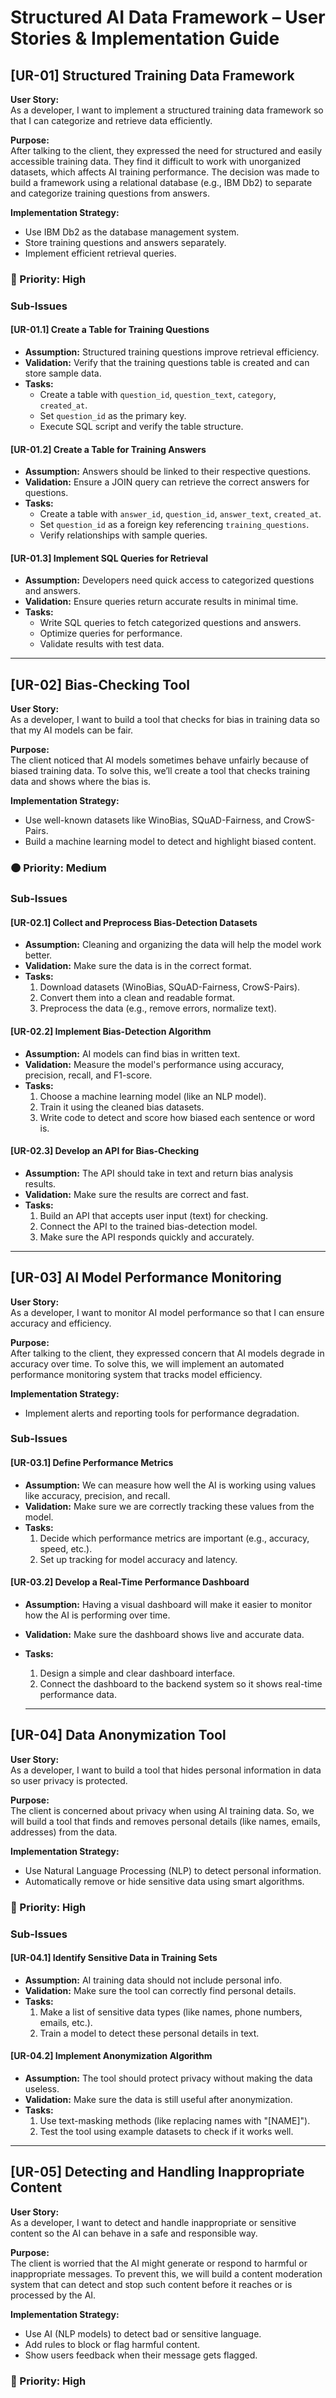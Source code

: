 # Structured AI Data Framework – User Stories & Implementation Guide

## [UR-01] Structured Training Data Framework

**User Story:**  
As a developer, I want to implement a structured training data framework so that I can categorize and retrieve data efficiently.

**Purpose:**  
After talking to the client, they expressed the need for structured and easily accessible training data. They find it difficult to work with unorganized datasets, which affects AI training performance. The decision was made to build a framework using a relational database (e.g., IBM Db2) to separate and categorize training questions from answers.

**Implementation Strategy:**
- Use IBM Db2 as the database management system.
- Store training questions and answers separately.
- Implement efficient retrieval queries.

### 🔴 Priority: High

### Sub-Issues

#### [UR-01.1] Create a Table for Training Questions
- **Assumption:** Structured training questions improve retrieval efficiency.
- **Validation:** Verify that the training questions table is created and can store sample data.
- **Tasks:**
  - Create a table with `question_id`, `question_text`, `category`, `created_at`.
  - Set `question_id` as the primary key.
  - Execute SQL script and verify the table structure.

#### [UR-01.2] Create a Table for Training Answers
- **Assumption:** Answers should be linked to their respective questions.
- **Validation:** Ensure a JOIN query can retrieve the correct answers for questions.
- **Tasks:**
  - Create a table with `answer_id`, `question_id`, `answer_text`, `created_at`.
  - Set `question_id` as a foreign key referencing `training_questions`.
  - Verify relationships with sample queries.

#### [UR-01.3] Implement SQL Queries for Retrieval
- **Assumption:** Developers need quick access to categorized questions and answers.
- **Validation:** Ensure queries return accurate results in minimal time.
- **Tasks:**
  - Write SQL queries to fetch categorized questions and answers.
  - Optimize queries for performance.
  - Validate results with test data.

---

## [UR-02] Bias-Checking Tool

**User Story:**  
As a developer, I want to build a tool that checks for bias in training data so that my AI models can be fair.

**Purpose:**  
The client noticed that AI models sometimes behave unfairly because of biased training data. To solve this, we’ll create a tool that checks training data and shows where the bias is.

**Implementation Strategy:**
- Use well-known datasets like WinoBias, SQuAD-Fairness, and CrowS-Pairs.
- Build a machine learning model to detect and highlight biased content.

### 🟠 Priority: Medium

### Sub-Issues

#### [UR-02.1] Collect and Preprocess Bias-Detection Datasets
- **Assumption:** Cleaning and organizing the data will help the model work better.
- **Validation:** Make sure the data is in the correct format.
- **Tasks:**
  1. Download datasets (WinoBias, SQuAD-Fairness, CrowS-Pairs).
  2. Convert them into a clean and readable format.
  3. Preprocess the data (e.g., remove errors, normalize text).

#### [UR-02.2] Implement Bias-Detection Algorithm
- **Assumption:** AI models can find bias in written text.
- **Validation:** Measure the model's performance using accuracy, precision, recall, and F1-score.
- **Tasks:**
  1. Choose a machine learning model (like an NLP model).
  2. Train it using the cleaned bias datasets.
  3. Write code to detect and score how biased each sentence or word is.

#### [UR-02.3] Develop an API for Bias-Checking
- **Assumption:** The API should take in text and return bias analysis results.
- **Validation:** Make sure the results are correct and fast.
- **Tasks:**
  1. Build an API that accepts user input (text) for checking.
  2. Connect the API to the trained bias-detection model.
  3. Make sure the API responds quickly and accurately.

---

## [UR-03] AI Model Performance Monitoring

**User Story:**  
As a developer, I want to monitor AI model performance so that I can ensure accuracy and efficiency.

**Purpose:**  
After talking to the client, they expressed concern that AI models degrade in accuracy over time. To solve this, we will implement an automated performance monitoring system that tracks model efficiency.

**Implementation Strategy:**
- Implement alerts and reporting tools for performance degradation.

### Sub-Issues

#### [UR-03.1] Define Performance Metrics
- **Assumption:** We can measure how well the AI is working using values like accuracy, precision, and recall.
- **Validation:** Make sure we are correctly tracking these values from the model.
- **Tasks:**
  1. Decide which performance metrics are important (e.g., accuracy, speed, etc.).
  2. Set up tracking for model accuracy and latency.

#### [UR-03.2] Develop a Real-Time Performance Dashboard
- **Assumption:** Having a visual dashboard will make it easier to monitor how the AI is performing over time.
- **Validation:** Make sure the dashboard shows live and accurate data.
- **Tasks:**
  1. Design a simple and clear dashboard interface.
  2. Connect the dashboard to the backend system so it shows real-time performance data.

  ---

## [UR-04] Data Anonymization Tool

**User Story:**  
As a developer, I want to build a tool that hides personal information in data so user privacy is protected.

**Purpose:**  
The client is concerned about privacy when using AI training data. So, we will build a tool that finds and removes personal details (like names, emails, addresses) from the data.

**Implementation Strategy:**
- Use Natural Language Processing (NLP) to detect personal information.
- Automatically remove or hide sensitive data using smart algorithms.

### 🔴 Priority: High

### Sub-Issues

#### [UR-04.1] Identify Sensitive Data in Training Sets
- **Assumption:** AI training data should not include personal info.
- **Validation:** Make sure the tool can correctly find personal details.
- **Tasks:**
  1. Make a list of sensitive data types (like names, phone numbers, emails, etc.).
  2. Train a model to detect these personal details in text.

#### [UR-04.2] Implement Anonymization Algorithm
- **Assumption:** The tool should protect privacy without making the data useless.
- **Validation:** Make sure the data is still useful after anonymization.
- **Tasks:**
  1. Use text-masking methods (like replacing names with "[NAME]").
  2. Test the tool using example datasets to check if it works well.

---

## [UR-05] Detecting and Handling Inappropriate Content

**User Story:**  
As a developer, I want to detect and handle inappropriate or sensitive content so the AI can behave in a safe and responsible way.

**Purpose:**  
The client is worried that the AI might generate or respond to harmful or inappropriate messages. To prevent this, we will build a content moderation system that can detect and stop such content before it reaches or is processed by the AI.

**Implementation Strategy:**
- Use AI (NLP models) to detect bad or sensitive language.
- Add rules to block or flag harmful content.
- Show users feedback when their message gets flagged.

### 🔴 Priority: High